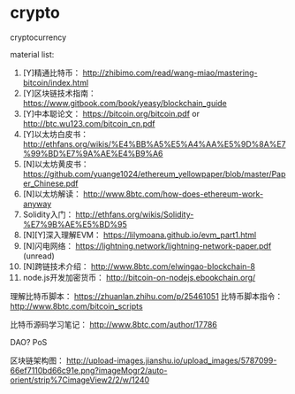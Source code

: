 # crypto
cryptocurrency

material list:
1. [Y]精通比特币： http://zhibimo.com/read/wang-miao/mastering-bitcoin/index.html
2. [Y]区块链技术指南： https://www.gitbook.com/book/yeasy/blockchain_guide 
3. [Y]中本聪论文： https://bitcoin.org/bitcoin.pdf or http://btc.wu123.com/bitcoin_cn.pdf
4. [Y]以太坊白皮书： http://ethfans.org/wikis/%E4%BB%A5%E5%A4%AA%E5%9D%8A%E7%99%BD%E7%9A%AE%E4%B9%A6
5. [N]以太坊黄皮书： https://github.com/yuange1024/ethereum_yellowpaper/blob/master/Paper_Chinese.pdf
6. [N]以太坊解读： http://www.8btc.com/how-does-ethereum-work-anyway
6. Solidity入门： http://ethfans.org/wikis/Solidity-%E7%9B%AE%E5%BD%95
7. [N][Y]深入理解EVM： https://lilymoana.github.io/evm_part1.html
8. [N]闪电网络： https://lightning.network/lightning-network-paper.pdf (unread)
9. [N]跨链技术介绍： http://www.8btc.com/elwingao-blockchain-8
10. node.js开发加密货币： http://bitcoin-on-nodejs.ebookchain.org/

理解比特币脚本： https://zhuanlan.zhihu.com/p/25461051
比特币脚本指令： http://www.8btc.com/bitcoin_scripts

比特币源码学习笔记： http://www.8btc.com/author/17786


DAO?
PoS

区块链架构图： http://upload-images.jianshu.io/upload_images/5787099-66ef7110bd66c91e.png?imageMogr2/auto-orient/strip%7CimageView2/2/w/1240

